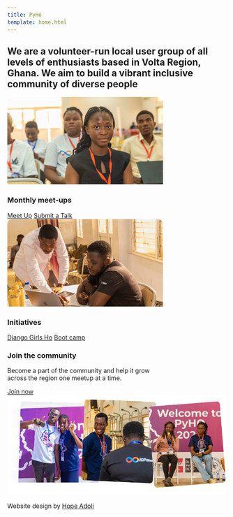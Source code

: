 ```yaml
---
title: PyHo
template: home.html
---
```


## We are a volunteer-run local user group of all levels of enthusiasts based in Volta Region, Ghana. We aim to build a vibrant inclusive community of diverse people

<div class="container-fluid">
    <div class="row" >
      <div class="col-sm-6">
        <div class="card" >
          <img class="card-img-top" src="assets/images/left-img.png" alt="A lady in a photo" />
          <div class="card-body">
            <h3 class="card-title text-dark font-weight-bold mt-0">Monthly meet-ups</h3>
            <a href="https://www.meetup.com/python-ghana/events/?eventOrigin=home_page_groups_you_are_in" target="_blank" class="card-link">Meet Up</a>
            <a href="#" class="card-link">Submit a Talk</a>
          </div>
        </div>
      </div>
      <div class="col-sm-6">
        <div class="card"  >
          <img class="card-img-top" src="assets/images/right-img.png" alt="Two male looking on a computer" />
          <div class="card-body">
            <h3 class="card-title text-dark font-weight-bold mt-0">Initiatives</h3>
            <a href="https://djangogirls.org/en/ho/" target="_blank" class="card-link">Django Girls Ho</a>
            <a href="https://hopythonusergroup.github.io/curriculum/" target="_blank" class="card-link">Boot camp</a>
          </div>
        </div>
      </div>
    </div>
    <div class="row mt-5">
      <div class="col" >
        <div class="card">
            <h3 class="card-title text-dark font-weight-bold pl-4">Join the community</h3>
          <div class="card-body">
            <p class="card-text text-secondary lead">
              Become a part of the community and help it grow
              <br/>across the region one meetup at a time.</p>
            <a href="#" class="btn btn-primary text-light disabled">Join now</a>
          </div>
          <img src="assets/images/community-img.png"
                class="img-fluid"
                alt="Python community members"
              />
        </div>
      </div>
    </div>
    <p class="mt-3 text-secondary">Website design by <a href="https://uxkafui.co/" target="_blank">Hope Adoli</a></p>
</div>
